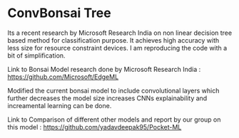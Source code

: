 # ConvBonsai Tree


Its a recent research by Microsoft Research India on non linear decision tree based method for classification purpose. It achieves high accuracy with less size for resource constraint devices. I am reproducing the code with a bit of simplification.


Link to Bonsai Model research done by Microsoft Research India : https://github.com/Microsoft/EdgeML

Modified the current bonsai model to include convolutional layers which further decreases the model size increases CNNs explainability and increamental learning can be done. 

Link to Comparison of different other models and report by our group on this model : https://github.com/yadavdeepak95/Pocket-ML
